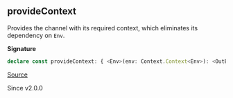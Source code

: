 ## provideContext

Provides the channel with its required context, which eliminates its
dependency on `Env`.

**Signature**

```ts
declare const provideContext: { <Env>(env: Context.Context<Env>): <OutElem, InElem, OutErr, InErr, OutDone, InDone>(self: Channel<OutElem, InElem, OutErr, InErr, OutDone, InDone, Env>) => Channel<OutElem, InElem, OutErr, InErr, OutDone, InDone, never>; <OutElem, InElem, OutErr, InErr, OutDone, InDone, Env>(self: Channel<OutElem, InElem, OutErr, InErr, OutDone, InDone, Env>, env: Context.Context<Env>): Channel<OutElem, InElem, OutErr, InErr, OutDone, InDone, never>; }
```

[Source](https://github.com/Effect-TS/effect/tree/main/packages/effect/src/Channel.ts#L1740)

Since v2.0.0